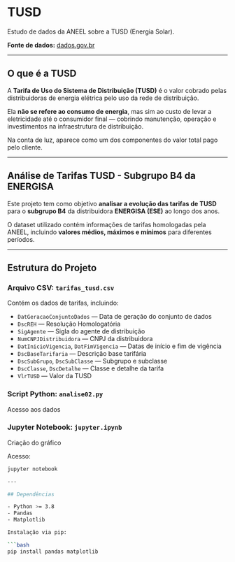 # TUSD

Estudo de dados da ANEEL sobre a TUSD (Energia Solar).

**Fonte de dados:** [dados.gov.br](https://dados.gov.br/dados/conjuntos-dados/tarifas-distribuidoras-energia-eletrica)

---

## O que é a TUSD

A **Tarifa de Uso do Sistema de Distribuição (TUSD)** é o valor cobrado pelas distribuidoras de energia elétrica pelo uso da rede de distribuição.  

Ela **não se refere ao consumo de energia**, mas sim ao custo de levar a eletricidade até o consumidor final — cobrindo manutenção, operação e investimentos na infraestrutura de distribuição.  

Na conta de luz, aparece como um dos componentes do valor total pago pelo cliente.

---

## Análise de Tarifas TUSD - Subgrupo B4 da ENERGISA

Este projeto tem como objetivo **analisar a evolução das tarifas de TUSD** para o **subgrupo B4** da distribuidora **ENERGISA (ESE)** ao longo dos anos.  

O dataset utilizado contém informações de tarifas homologadas pela ANEEL, incluindo **valores médios, máximos e mínimos** para diferentes períodos.

---

## Estrutura do Projeto

### Arquivo CSV: `tarifas_tusd.csv`

Contém os dados de tarifas, incluindo:

- `DatGeracaoConjuntoDados` — Data de geração do conjunto de dados  
- `DscREH` — Resolução Homologatória  
- `SigAgente` — Sigla do agente de distribuição  
- `NumCNPJDistribuidora` — CNPJ da distribuidora  
- `DatInicioVigencia`, `DatFimVigencia` — Datas de início e fim de vigência  
- `DscBaseTarifaria` — Descrição base tarifária  
- `DscSubGrupo`, `DscSubClasse` — Subgrupo e subclasse  
- `DscClasse`, `DscDetalhe` — Classe e detalhe da tarifa  
- `VlrTUSD` — Valor da TUSD  

### Script Python: `analise02.py`

Acesso aos dados 

### Jupyter Notebook: `jupyter.ipynb`

Criação do gráfico

Acesso:

```bash
jupyter notebook

---

## Dependências

- Python >= 3.8  
- Pandas  
- Matplotlib  

Instalação via pip:

```bash
pip install pandas matplotlib
